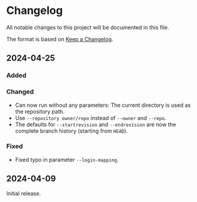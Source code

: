 # Changelog

All notable changes to this project will be documented in this file.

The format is based on [Keep a Changelog](https://keepachangelog.com/en/1.0.0/).

## 2024-04-25

### Added

### Changed

- Can now run without any parameters: The current directory is used as the repository path.
- Use `--repository owner/repo` instead of `--owner` and `--repo`.
- The defaults for `--startrevision` and `--endrevision` are now the complete branch history (starting from `HEAD`).

### Fixed

- Fixed typo in parameter `--login-mapping`.

## 2024-04-09

Initial release.
